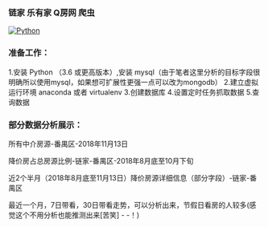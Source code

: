 ### 链家 乐有家 Q房网 爬虫

[![Python](https://img.shields.io/badge/Python-3.6%2B-brightgreen.svg)](https://www.python.org)

### 准备工作：
1.安装 Python （3.6 或更高版本）,安装 mysql（由于笔者这里分析的目标字段很明确所以使用mysql，如果想可扩展性更强一点可以改为mongodb）
2.建立虚拟运行环境 anaconda 或者 virtualenv
3.创建数据库
4.设置定时任务抓取数据
5.查询数据

### 部分数据分析展示：
所有中介房源-番禺区-2018年11月13日


降价房占总房源比例-链家-番禺区-2018年8月底至10月下旬


近2个半月（2018年8月底至11月13日）降价房源详细信息（部分字段）-链家-番禺区


最近一个月，7日带看，30日带看走势，可以分析出来，节假日看房的人较多(感觉这个不用分析也能推测出来[苦笑] - -！)

